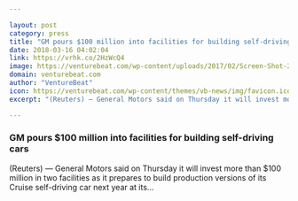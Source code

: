 ```yaml
---

layout: post
category: press
title: "GM pours $100 million into facilities for building self-driving cars"
date: 2018-03-16 04:02:04
link: https://vrhk.co/2HzWcQ4
image: https://venturebeat.com/wp-content/uploads/2017/02/Screen-Shot-2017-02-08-at-9.00.45-PM.png?fit=2048%2C903&strip=all
domain: venturebeat.com
author: "VentureBeat"
icon: https://venturebeat.com/wp-content/themes/vb-news/img/favicon.ico
excerpt: "(Reuters) — General Motors said on Thursday it will invest more than $100 million in two facilities as it prepares to build production versions of its Cruise self-driving car next year at its…"

---
```


### GM pours $100 million into facilities for building self-driving cars

(Reuters) — General Motors said on Thursday it will invest more than $100 million in two facilities as it prepares to build production versions of its Cruise self-driving car next year at its…